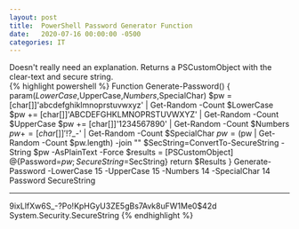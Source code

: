 ```yaml
---
layout: post
title:  PowerShell Password Generator Function
date:   2020-07-16 00:00:00 -0500
categories: IT
---
```


Doesn't really need an explanation. Returns a PSCustomObject with the clear-text and secure string.   
{% highlight powershell %} 
Function Generate-Password() 
{
     param($LowerCase,$UpperCase,$Numbers,$SpecialChar)
     $pw = [char[]]'abcdefghiklmnoprstuvwxyz' | Get-Random -Count $LowerCase
     $pw += [char[]]'ABCDEFGHKLMNOPRSTUVWXYZ' | Get-Random -Count $UpperCase
     $pw += [char[]]'1234567890' | Get-Random -Count $Numbers
     $pw += [char[]]'!$?_-' | Get-Random -Count $SpecialChar
     $pw=($pw | Get-Random -Count $pw.length) -join ""
     $SecString=ConvertTo-SecureString -String $pw -AsPlainText -Force
     $results = [PSCustomObject] @{Password=$pw;SecureString=$SecString}
     return $Results 
}
Generate-Password -LowerCase 15 -UpperCase 15 -Numbers 14 -SpecialChar 14  
Password                                                      SecureString 
--------                                                      ------------ 
9ixLlfXw6S_-?Po!KpHGyU3ZE5gBs7Avk8uFW1Me0$42d                 System.Security.SecureString 
{% endhighlight %}  
